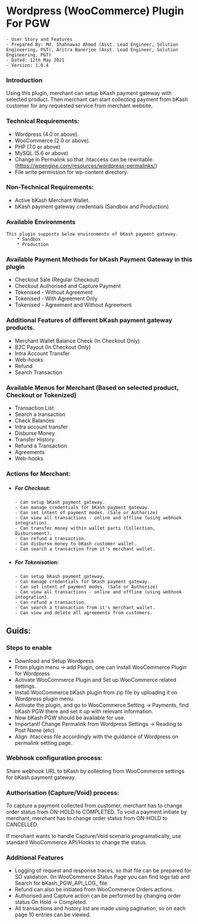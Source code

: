 # Wordpress (WooCommerce) Plugin For PGW
```
- User Story and Features
- Prepared By: Md. Shahnawaz Ahmed (Asst. Lead Engineer, Solution Engineering, P&T), Aritra Banerjee (Asst. Lead Engineer, Solution Engineering, P&T)
- Dated: 12th May 2021
- Version: 1.0.4
```
### Introduction
Using this plugin, merchant can setup bKash payment gateway with selected product. Then merchant can start collecting payment from bKash customer for any requested service from merchant website.

### Technical Requirements:
* Wordpress (4.0 or above).
* WooCommerce (2.0 or above).
* PHP (7.0 or above)
* MySQL (5.6 or above)
* Change in Permalink so that .htaccess can be rewritable. (https://wpengine.com/resources/wordpress-permalinks/)
* File write permission for wp-content directory.

### Non-Technical Requirements:
* Active bKash Merchant Wallet.
* bKash payment gateway credentials (Sandbox and Production)


### Available Environments
    This plugin supports below environments of bKash payment gateway.
        * Sandbox
        * Production

### Available Payment Methods for bKash Payment Gateway in this plugin
* Checkout Sale (Regular Checkout)
* Checkout Authorised and Capture Payment
* Tokenised - Without Agreement
* Tokenised - With Agreement Only
* Tokenised - Agreement and Without Agreement

### Additional Features of different bKash payment gateway products.
* Merchant Wallet Balance Check (In Checkout Only)
* B2C Payout (In Checkout Only)
* Intra Account Transfer
* Web-hooks
* Refund
* Search Transaction

### Available Menus for Merchant (Based on selected product, Checkout or Tokenized)
* Transaction List
* Search a transaction
* Check Balances
* Intra account transfer
* Disburse Money
* Transfer History
* Refund a Transaction
* Agreements
* Web-hooks

### Actions for Merchant:
   * ##### For Checkout:
         - Can setup bKash payment gateway.
         - Can manage credentials for bKash payment gateway.
         - Can set intent of payment modes. (Sale or Authorize)
         - Can view all transactions - online and offline (using webhook integration).
         - Can transfer money within wallet parts (Collection, Disbursement).
         - Can refund a transaction.
         - Can disburse money to bKash customer wallet.
         - Can search a transaction from it's merchant wallet.
   * ##### For Tokenisation:
         - Can setup bKash payment gateway.
         - Can manage credentials for bKash payment gateway.
         - Can set intent of payment modes. (Sale or Authorize)
         - Can view all transactions - online and offline (using webhook integration).
         - Can refund a transaction.
         - Can search a transaction from it's merchant wallet.
         - Can view and delete all agreements from customers.

## Guids:
### Steps to enable

* Download and Setup Wordpress
* From plugin menu → add Plugin, one can install WooCommerce Plugin for Wordpress
* Activate WooCommerce Plugin and Set up WooCommerce related settings.
* Install WooCommerce bKash plugin from zip file by uploading it on Wordpress plugin menu.
* Activate the plugin, and go to WooCommerce Setting → Payments, find bKash PGW there and set it up with relevant information.
* Now bKash PGW should be available for use.
* Important! Change Permalink from Wordpress Settings → Reading to Post Name (etc).
* Align .htaccess file accordingly with the guidance of Wordpress on permalink setting page.

### Webhook configuration process:
   Share webhook URL to bKash by collecting from WooCommerce settings for bKash payment gateway.
   
### Authorisation (Capture/Void) process: 
   To capture a payment collected from customer, merchant has to change order status from ON-HOLD to COMPLETED.
   To void a payment initiate by merchant, merchant has to change order status from ON-HOLD to CANCELLED.
   
   If merchant wants to handle Capture/Void scenario programatically, use standard WooCommerce API/Hooks to change the status.

### Additional Features

* Logging of request and response traces, so that file can be prepared for SO validation. (In WooCommerce Status Page you can find logs tab and Search for bKash_PGW_API_LOG_<current date> file.
* Refund can also be initiated from WooCommerce Orders actions.
* Authorised and Capture action can be performed by changing order status On Hold → Completed.
* All transactions and history list are made using pagination, so on each page 10 entries can be viewed.
